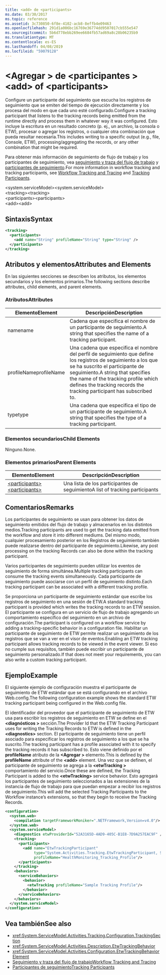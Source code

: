 ```yaml
---
title: <add> de <participants>
ms.date: 03/30/2017
ms.topic: reference
ms.assetid: 3c730850-6f8e-4102-acb8-8effb4e09463
ms.openlocfilehash: 291d1a006bc16769e36774dd9507017cb555e547
ms.sourcegitcommit: 5b6d778ebb269ee6684fb57ad69a8c28b06235b9
ms.translationtype: MT
ms.contentlocale: es-ES
ms.lasthandoff: 04/08/2019
ms.locfileid: "59079128"
---
```

# <a name="add-of-participants"></a><span data-ttu-id="b4cf2-102">\<Agregar > de \<participantes ></span><span class="sxs-lookup"><span data-stu-id="b4cf2-102">\<add> of \<participants></span></span>
<span data-ttu-id="b4cf2-103">Configure un participante del seguimiento que escucha los registros de seguimiento que se emiten del tiempo de ejecución directamente y los procesa del modo en que cada uno esté configurado.</span><span class="sxs-lookup"><span data-stu-id="b4cf2-103">Configure a tracking participant that listens to the tracking records being emitted from the runtime directly and process them in whatever way it was configured.</span></span> <span data-ttu-id="b4cf2-104">Esto incluye la escritura en un resultado concreto (p. ej., un archivo, la consola o ETW), procesar o agregar los registros, o cualquier otra combinación que pueda resultar necesaria.</span><span class="sxs-lookup"><span data-stu-id="b4cf2-104">This includes writing to a specific output (e.g., file, Console, ETW), processing/aggregating the records, or any other combination that might be required.</span></span>  
  
 <span data-ttu-id="b4cf2-105">Para obtener más información de seguimiento de flujo de trabajo y los participantes de seguimiento, vea [seguimiento y traza del flujo de trabajo](../../../../../docs/framework/windows-workflow-foundation/workflow-tracking-and-tracing.md) y [participantes de seguimiento](../../../../../docs/framework/windows-workflow-foundation/tracking-participants.md).</span><span class="sxs-lookup"><span data-stu-id="b4cf2-105">For more information in workflow tracking and tracking participants, see [Workflow Tracking and Tracing](../../../../../docs/framework/windows-workflow-foundation/workflow-tracking-and-tracing.md) and [Tracking Participants](../../../../../docs/framework/windows-workflow-foundation/tracking-participants.md).</span></span>  
  
<span data-ttu-id="b4cf2-106">\<system.serviceModel></span><span class="sxs-lookup"><span data-stu-id="b4cf2-106">\<system.serviceModel></span></span>  
<span data-ttu-id="b4cf2-107">\<tracking></span><span class="sxs-lookup"><span data-stu-id="b4cf2-107">\<tracking></span></span>  
<span data-ttu-id="b4cf2-108">\<participants></span><span class="sxs-lookup"><span data-stu-id="b4cf2-108">\<participants></span></span>  
<span data-ttu-id="b4cf2-109">\<add></span><span class="sxs-lookup"><span data-stu-id="b4cf2-109">\<add></span></span>  
  
## <a name="syntax"></a><span data-ttu-id="b4cf2-110">Sintaxis</span><span class="sxs-lookup"><span data-stu-id="b4cf2-110">Syntax</span></span>  
  
```xml
<tracking>
  <participants>
    <add name="String" profileName="String" type="String" />
  </participants>
</tracking>   
```  
  
## <a name="attributes-and-elements"></a><span data-ttu-id="b4cf2-111">Atributos y elementos</span><span class="sxs-lookup"><span data-stu-id="b4cf2-111">Attributes and Elements</span></span>  
 <span data-ttu-id="b4cf2-112">En las siguientes secciones se describen los atributos, los elementos secundarios y los elementos primarios.</span><span class="sxs-lookup"><span data-stu-id="b4cf2-112">The following sections describe attributes, child elements, and parent elements.</span></span>  
  
### <a name="attributes"></a><span data-ttu-id="b4cf2-113">Atributos</span><span class="sxs-lookup"><span data-stu-id="b4cf2-113">Attributes</span></span>  
  
|<span data-ttu-id="b4cf2-114">Elemento</span><span class="sxs-lookup"><span data-stu-id="b4cf2-114">Element</span></span>|<span data-ttu-id="b4cf2-115">Descripción</span><span class="sxs-lookup"><span data-stu-id="b4cf2-115">Description</span></span>|  
|-------------|-----------------|  
|<span data-ttu-id="b4cf2-116">name</span><span class="sxs-lookup"><span data-stu-id="b4cf2-116">name</span></span>|<span data-ttu-id="b4cf2-117">Cadena que especifica el nombre de un participante de seguimiento.</span><span class="sxs-lookup"><span data-stu-id="b4cf2-117">A string that specifies the name of a tracking participant.</span></span>|  
|<span data-ttu-id="b4cf2-118">profileName</span><span class="sxs-lookup"><span data-stu-id="b4cf2-118">profileName</span></span>|<span data-ttu-id="b4cf2-119">Una cadena que especifica el nombre del perfil de seguimiento que define los registros de seguimiento a los que se ha suscrito el participante de seguimiento.</span><span class="sxs-lookup"><span data-stu-id="b4cf2-119">A string that specifies the name of the tracking profile which defines the tracking records the tracking participant has subscribed to.</span></span>|  
|<span data-ttu-id="b4cf2-120">type</span><span class="sxs-lookup"><span data-stu-id="b4cf2-120">type</span></span>|<span data-ttu-id="b4cf2-121">Una cadena que especifica el tipo de un participante de seguimiento.</span><span class="sxs-lookup"><span data-stu-id="b4cf2-121">A string that specifies the type of a tracking participant.</span></span>|  
  
### <a name="child-elements"></a><span data-ttu-id="b4cf2-122">Elementos secundarios</span><span class="sxs-lookup"><span data-stu-id="b4cf2-122">Child Elements</span></span>  
 <span data-ttu-id="b4cf2-123">Ninguno.</span><span class="sxs-lookup"><span data-stu-id="b4cf2-123">None.</span></span>  
  
### <a name="parent-elements"></a><span data-ttu-id="b4cf2-124">Elementos primarios</span><span class="sxs-lookup"><span data-stu-id="b4cf2-124">Parent Elements</span></span>  
  
|<span data-ttu-id="b4cf2-125">Elemento</span><span class="sxs-lookup"><span data-stu-id="b4cf2-125">Element</span></span>|<span data-ttu-id="b4cf2-126">Descripción</span><span class="sxs-lookup"><span data-stu-id="b4cf2-126">Description</span></span>|  
|-------------|-----------------|  
|[<span data-ttu-id="b4cf2-127">\<participants></span><span class="sxs-lookup"><span data-stu-id="b4cf2-127">\<participants></span></span>](../../../../../docs/framework/configure-apps/file-schema/windows-workflow-foundation/participants.md)|<span data-ttu-id="b4cf2-128">Una lista de los participantes de seguimiento</span><span class="sxs-lookup"><span data-stu-id="b4cf2-128">A list of tracking participants</span></span>|  
  
## <a name="remarks"></a><span data-ttu-id="b4cf2-129">Comentarios</span><span class="sxs-lookup"><span data-stu-id="b4cf2-129">Remarks</span></span>  
 <span data-ttu-id="b4cf2-130">Los participantes de seguimiento se usan para obtener los datos de seguimiento emitidos del flujo de trabajo y almacenarlos en los distintos medios.</span><span class="sxs-lookup"><span data-stu-id="b4cf2-130">Tracking participants are used to get the tracking data emitted from the workflow and store it into different mediums.</span></span> <span data-ttu-id="b4cf2-131">Del mismo modo, cualquier procesamiento posterior en los Registros de seguimiento también puede realizarse dentro del participante de seguimiento.</span><span class="sxs-lookup"><span data-stu-id="b4cf2-131">Likewise, any post processing on the tracking Records can also be done within the tracking participant.</span></span>  
  
 <span data-ttu-id="b4cf2-132">Varios participantes de seguimiento pueden utilizar los eventos de seguimiento de forma simultánea.</span><span class="sxs-lookup"><span data-stu-id="b4cf2-132">Multiple tracking participants can consume the tracking events simultaneously.</span></span> <span data-ttu-id="b4cf2-133">Cada participante de seguimiento puede asociarse con un perfil de seguimiento distinto.</span><span class="sxs-lookup"><span data-stu-id="b4cf2-133">Each tracking participant can be associated with a different tracking profile.</span></span>  
  
 <span data-ttu-id="b4cf2-134">Se proporciona un participante de seguimiento estándar que escribe los registros de seguimiento en una sesión de ETW.</span><span class="sxs-lookup"><span data-stu-id="b4cf2-134">A standard tracking participant is provided which writes the tracking records to an ETW session.</span></span> <span data-ttu-id="b4cf2-135">El participante se configura en un servicio de flujo de trabajo agregando un comportamiento específico del seguimiento en un archivo de configuración.</span><span class="sxs-lookup"><span data-stu-id="b4cf2-135">The participant is configured on a workflow service by adding a tracking-specific behavior in a configuration file.</span></span> <span data-ttu-id="b4cf2-136">Habilitar un participante de seguimiento de ETW permite realizar un seguimiento de los registros que se van a ver en el visor de eventos.</span><span class="sxs-lookup"><span data-stu-id="b4cf2-136">Enabling an ETW tracking participant allows tracking records to be viewed in the event viewer.</span></span> <span data-ttu-id="b4cf2-137">Si eso no cumple sus requisitos, también puede escribir un participante de seguimiento personalizado.</span><span class="sxs-lookup"><span data-stu-id="b4cf2-137">If that does not meet your requirements, you can also write a custom tracking participant.</span></span>  
  
## <a name="example"></a><span data-ttu-id="b4cf2-138">Ejemplo</span><span class="sxs-lookup"><span data-stu-id="b4cf2-138">Example</span></span>  
 <span data-ttu-id="b4cf2-139">El siguiente ejemplo de configuración muestra el participante de seguimiento de ETW estándar que se está configurando en el archivo Web.config.</span><span class="sxs-lookup"><span data-stu-id="b4cf2-139">The following configuration example shows the standard ETW tracking participant being configured in the Web.config file.</span></span>  
  
 <span data-ttu-id="b4cf2-140">El identificador del proveedor que el participante de seguimiento de ETW usa para escribir los registros de seguimiento en ETW se define en el  **\<diagnósticos >** sección.</span><span class="sxs-lookup"><span data-stu-id="b4cf2-140">The Provider Id that the ETW Tracking Participant uses for writing the Tracking Records to ETW is defined in the **\<diagnostics>** section.</span></span> <span data-ttu-id="b4cf2-141">El participante de seguimiento tiene un perfil asociado para especificar los registros de seguimiento a los que se ha suscrito.</span><span class="sxs-lookup"><span data-stu-id="b4cf2-141">The tracking participant has a profile associated with it to specify the tracking records it has subscribed to.</span></span> <span data-ttu-id="b4cf2-142">Esto viene definido por el **profileName** atributo de la  **\<Agregar >** elemento.</span><span class="sxs-lookup"><span data-stu-id="b4cf2-142">This is defined by the **profileName** attribute of the **\<add>** element.</span></span> <span data-ttu-id="b4cf2-143">Una vez que se definen, el participante de seguimiento se agrega a la  **\<etwTracking >** comportamiento del servicio.</span><span class="sxs-lookup"><span data-stu-id="b4cf2-143">Once these are defined, the Tracking Participant is added to the **\<etwTracking>** service behavior.</span></span> <span data-ttu-id="b4cf2-144">Esto agregará los participantes de seguimiento seleccionados a las extensiones de la instancia de flujo de trabajo para que puedan empezar a recibir los registros de seguimiento.</span><span class="sxs-lookup"><span data-stu-id="b4cf2-144">This will add the selected Tracking Participants to the Workflow instance’s extensions, so that they begin to receive the Tracking Records.</span></span>  
  
```xml  
<configuration>   
  <system.web>   
    <compilation targetFrameworkMoniker=".NETFramework,Version=v4.0"/>   
  </system.web>   
  <system.serviceModel>   
    <diagnostics etwProviderId="52A3165D-4AD9-405C-B1E8-7D9A257EAC9F" />                
    <tracking>   
      <participants>   
        <add name="EtwTrackingParticipant"   
             type="System.Activities.Tracking.EtwTrackingParticipant, System.Activities, Version=4.0.0.0, Culture=neutral, PublicKeyToken=31bf3856ad364e35"   
             profileName="HealthMonitoring_Tracking_Profile"/>   
      </participants>   
    </tracking>   
    <behaviors>   
      <serviceBehaviors>   
        <behavior>   
          <etwTracking profileName="Sample Tracking Profile"/>  
        </behavior>   
      </serviceBehaviors>   
    </behaviors>   
  </system.serviceModel>   
</configuration>  
```  
  
## <a name="see-also"></a><span data-ttu-id="b4cf2-145">Vea también</span><span class="sxs-lookup"><span data-stu-id="b4cf2-145">See also</span></span>

- <xref:System.ServiceModel.Activities.Tracking.Configuration.TrackingSection>
- <xref:System.ServiceModel.Activities.Description.EtwTrackingBehavior>
- <xref:System.ServiceModel.Activities.Configuration.EtwTrackingBehaviorElement>
- [<span data-ttu-id="b4cf2-146">Seguimiento y traza del flujo de trabajo</span><span class="sxs-lookup"><span data-stu-id="b4cf2-146">Workflow Tracking and Tracing</span></span>](../../../../../docs/framework/windows-workflow-foundation/workflow-tracking-and-tracing.md)
- [<span data-ttu-id="b4cf2-147">Participantes de seguimiento</span><span class="sxs-lookup"><span data-stu-id="b4cf2-147">Tracking Participants</span></span>](../../../../../docs/framework/windows-workflow-foundation/tracking-participants.md)
